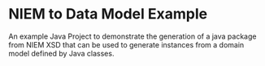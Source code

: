 NIEM to Data Model Example
==================

An example Java Project to demonstrate the generation of a java package from NIEM XSD that can be used to generate instances 
from a domain model defined by Java classes. 
